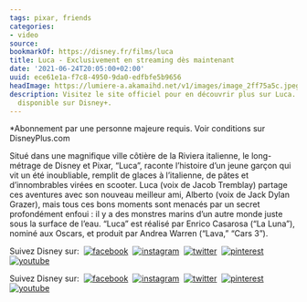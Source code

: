 ```yaml
---
tags: pixar, friends
categories:
- video
source:
bookmarkOf: https://disney.fr/films/luca
title: Luca - Exclusivement en streaming dès maintenant
date: '2021-06-24T20:05:00+02:00'
uuid: ece61e1a-f7c8-4950-9da0-edfbfe5b9656
headImage: https://lumiere-a.akamaihd.net/v1/images/image_2ff75a5c.jpeg?region=0%2C0%2C540%2C810
description: Visitez le site officiel pour en découvrir plus sur Luca. Maintenant
  disponible sur Disney+.
---
```


\*Abonnement par une personne majeure requis. Voir conditions sur DisneyPlus.com

Situé dans une magnifique ville côtière de la Riviera italienne, le long-métrage de Disney et Pixar, “Luca”, raconte l’histoire d’un jeune garçon qui vit un été inoubliable, remplit de glaces à l’italienne, de pâtes et d’innombrables virées en scooter. Luca (voix de Jacob Tremblay) partage ces aventures avec son nouveau meilleur ami, Alberto (voix de Jack Dylan Grazer), mais tous ces bons moments sont menacés par un secret profondément enfoui : il y a des monstres marins d’un autre monde juste sous la surface de l’eau. “Luca” est réalisé par Enrico Casarosa (“La Luna”), nominé aux Oscars, et produit par Andrea Warren (“Lava,” “Cars 3”).

Suivez Disney sur:  [![facebook](https://lumiere-a.akamaihd.net/v1/images/icon_social_facebook_dark_9d7616bf.svg)](https://www.facebook.com/disneyfrance)  [![instagram](https://lumiere-a.akamaihd.net/v1/images/icon_social_instagram_dark_b5f8e532.svg)](https://www.instagram.com/DisneyFR/)  [![twitter](https://lumiere-a.akamaihd.net/v1/images/icon_social_twitter_dark_1aecb98b.svg)](https://twitter.com/DisneyFR)  [![pinterest](https://lumiere-a.akamaihd.net/v1/images/icon_social_pinterest_dark_aa86ec65.svg)](https://nav.disney.com/fr-FR/dcom/emea-exit/aHR0cHM6Ly93d3cucGludGVyZXN0LmNvbS9kaXNuZXlmci8=/SNwgB2OcdRJCu-HJ56W4STgFgjgA)  [![youtube](https://lumiere-a.akamaihd.net/v1/images/icon_social_youtube_dark_6136d901.svg)](https://www.youtube.com/user/WaltDisneyStudiosFR)

Suivez Disney sur:  [![facebook](https://lumiere-a.akamaihd.net/v1/images/icon_social_facebook_dark_9d7616bf.svg)](https://www.facebook.com/disneyfrance)  [![instagram](https://lumiere-a.akamaihd.net/v1/images/icon_social_instagram_dark_b5f8e532.svg)](https://www.instagram.com/DisneyFR/)  [![twitter](https://lumiere-a.akamaihd.net/v1/images/icon_social_twitter_dark_1aecb98b.svg)](https://twitter.com/DisneyFR)  [![pinterest](https://lumiere-a.akamaihd.net/v1/images/icon_social_pinterest_dark_aa86ec65.svg)](https://nav.disney.com/fr-FR/dcom/emea-exit/aHR0cHM6Ly93d3cucGludGVyZXN0LmNvbS9kaXNuZXlmci8=/SNwgB2OcdRJCu-HJ56W4STgFgjgA)  [![youtube](https://lumiere-a.akamaihd.net/v1/images/icon_social_youtube_dark_6136d901.svg)](https://www.youtube.com/user/WaltDisneyStudiosFR)
